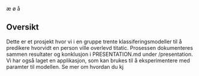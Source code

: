 æ 	ø 	å
## Oversikt
Dette er et prosjekt hvor vi i en gruppe trente klassiferingsmodeller til å predikere hvorvidt en person ville overlevd titatic. Prosessen dokumenteres sammen resultater og konklusjon i PRESENTATION.md under /presentation. Vi har også laget en applikasjon, som kan brukes til å eksperimentere med paramter til modellen. Se mer om hvordan du kj

